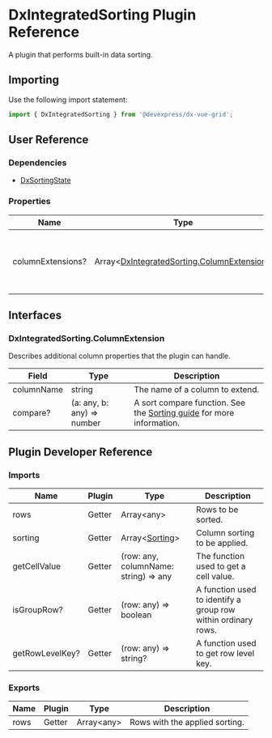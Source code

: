 # DxIntegratedSorting Plugin Reference

A plugin that performs built-in data sorting.

## Importing

Use the following import statement:

```js
import { DxIntegratedSorting } from '@devexpress/dx-vue-grid';
```

## User Reference

### Dependencies

- [DxSortingState](sorting-state.md)

### Properties

Name | Type | Default | Description
-----|------|---------|------------
columnExtensions? | Array&lt;[DxIntegratedSorting.ColumnExtension](#dxintegratedsortingcolumnextension)&gt; | | Additional column properties that the plugin can handle.

## Interfaces

### DxIntegratedSorting.ColumnExtension

Describes additional column properties that the plugin can handle.

Field | Type | Description
------|------|------------
columnName | string | The name of a column to extend.
compare? | (a: any, b: any) => number | A sort compare function. See the [Sorting guide](../guides/sorting.md#custom-sorting-algorithm) for more information.

## Plugin Developer Reference

### Imports

Name | Plugin | Type | Description
-----|--------|------|------------
rows | Getter | Array&lt;any&gt; | Rows to be sorted.
sorting | Getter | Array&lt;[Sorting](sorting-state.md#sorting)&gt; | Column sorting to be applied.
getCellValue | Getter | (row: any, columnName: string) => any | The function used to get a cell value.
isGroupRow? | Getter | (row: any) => boolean | A function used to identify a group row within ordinary rows.
getRowLevelKey? | Getter | (row: any) => string? | A function used to get row level key.

### Exports

Name | Plugin | Type | Description
-----|--------|------|------------
rows | Getter | Array&lt;any&gt; | Rows with the applied sorting.
